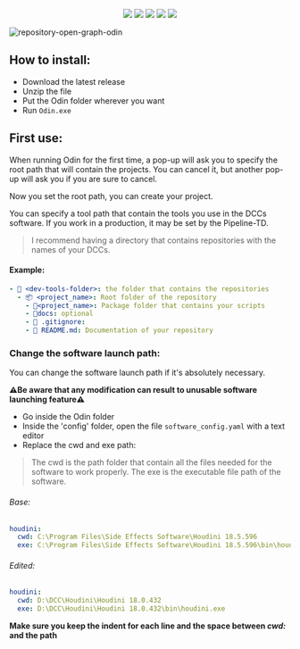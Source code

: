 <p align="center">
  <img src="https://img.shields.io/github/v/release/titomncl/odin?style=for-the-badge">
  <img src="https://img.shields.io/github/license/titomncl/odin?style=for-the-badge">
  <img src="https://img.shields.io/github/downloads/titomncl/odin/total?style=for-the-badge">
  <img src="https://img.shields.io/github/languages/code-size/titomncl/odin?style=for-the-badge">
  <img src="https://img.shields.io/github/issues-raw/titomncl/odin?color=red&style=for-the-badge">
</p>

![repository-open-graph-odin](https://user-images.githubusercontent.com/70750510/126334220-9b6ddcad-235f-4f32-8caf-1eb290605f85.png)

## How to install:
* Download the latest release
* Unzip the file
* Put the Odin folder wherever you want
* Run `Odin.exe`

## First use:
When running Odin for the first time, a pop-up will ask you to specify the root path that will contain the projects.
You can cancel it, but another pop-up will ask you if you are sure to cancel.

Now you set the root path, you can create your project.

You can specify a tool path that contain the tools you use in the DCCs software.
If you work in a production, it may be set by the Pipeline-TD.

> I recommend having a directory that contains repositories with the names of your DCCs.
#### Example:
```yaml
- 📂 <dev-tools-folder>: the folder that contains the repositories
  - 📦 <project_name>: Root folder of the repository
    - 📂<project_name>: Package folder that contains your scripts
    - 📂docs: optional
    - 📄 .gitignore:
    - 📄 README.md: Documentation of your repository
```

### Change the software launch path:
You can change the software launch path if it's absolutely necessary.

**⚠️Be aware that any modification can result to unusable software launching feature⚠️**

* Go inside the Odin folder
* Inside the 'config' folder, open the file `software_config.yaml` with a text editor
* Replace the cwd and exe path:
> The cwd is the path folder that contain all the files needed for the software to work properly.
> The exe is the executable file path of the software.
###### Base:
```yaml
houdini:
  cwd: C:\Program Files\Side Effects Software\Houdini 18.5.596
  exe: C:\Program Files\Side Effects Software\Houdini 18.5.596\bin\houdini.exe
```
###### Edited:
```yaml
houdini:
  cwd: D:\DCC\Houdini\Houdini 18.0.432
  exe: D:\DCC\Houdini\Houdini 18.0.432\bin\houdini.exe
```
**Make sure you keep the indent for each line and the space between *cwd:* and the path**
